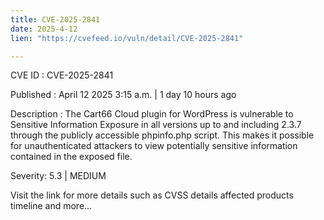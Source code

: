 ```yaml
---
title: CVE-2025-2841
date: 2025-4-12
lien: "https://cvefeed.io/vuln/detail/CVE-2025-2841"

---
```


CVE ID : CVE-2025-2841

Published :  April 12
2025
3:15 a.m. | 1 day
10 hours ago

Description : The Cart66 Cloud plugin for WordPress is vulnerable to Sensitive Information Exposure in all versions up to
and including
2.3.7 through the publicly accessible phpinfo.php script. This makes it possible for unauthenticated attackers to view potentially sensitive information contained in the exposed file.

Severity: 5.3 | MEDIUM

Visit the link for more details
such as CVSS details
affected products
timeline
and more...
